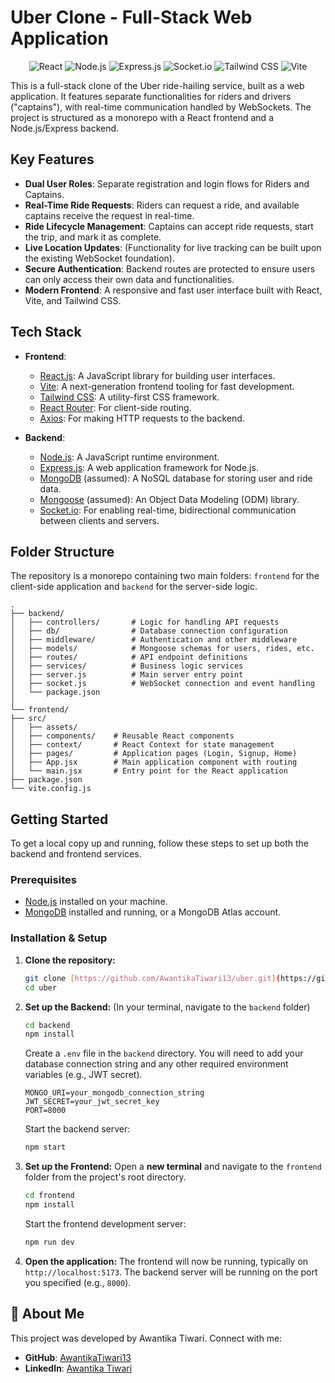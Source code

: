 # Uber Clone - Full-Stack Web Application

<p align="center">
  <img src="https://img.shields.io/badge/React-20232A?style=for-the-badge&logo=react&logoColor=61DAFB" alt="React">
  <img src="https://img.shields.io/badge/Node.js-339933?style=for-the-badge&logo=nodedotjs&logoColor=white" alt="Node.js">
  <img src="https://img.shields.io/badge/Express.js-000000?style=for-the-badge&logo=express&logoColor=white" alt="Express.js">
  <img src="https://img.shields.io/badge/Socket.io-010101?style=for-the-badge&logo=socketdotio&logoColor=white" alt="Socket.io">
  <img src="https://img.shields.io/badge/Tailwind_CSS-38B2AC?style=for-the-badge&logo=tailwind-css&logoColor=white" alt="Tailwind CSS">
  <img src="https://img.shields.io/badge/Vite-646CFF?style=for-the-badge&logo=vite&logoColor=white" alt="Vite">
</p>

This is a full-stack clone of the Uber ride-hailing service, built as a web application. It features separate functionalities for riders and drivers ("captains"), with real-time communication handled by WebSockets. The project is structured as a monorepo with a React frontend and a Node.js/Express backend.

## Key Features

* **Dual User Roles**: Separate registration and login flows for Riders and Captains.
* **Real-Time Ride Requests**: Riders can request a ride, and available captains receive the request in real-time.
* **Ride Lifecycle Management**: Captains can accept ride requests, start the trip, and mark it as complete.
* **Live Location Updates**: (Functionality for live tracking can be built upon the existing WebSocket foundation).
* **Secure Authentication**: Backend routes are protected to ensure users can only access their own data and functionalities.
* **Modern Frontend**: A responsive and fast user interface built with React, Vite, and Tailwind CSS.

## Tech Stack

* **Frontend**:
    * [React.js](https://reactjs.org/): A JavaScript library for building user interfaces.
    * [Vite](https://vitejs.dev/): A next-generation frontend tooling for fast development.
    * [Tailwind CSS](https://tailwindcss.com/): A utility-first CSS framework.
    * [React Router](https://reactrouter.com/): For client-side routing.
    * [Axios](https://axios-http.com/): For making HTTP requests to the backend.

* **Backend**:
    * [Node.js](https://nodejs.org/): A JavaScript runtime environment.
    * [Express.js](https://expressjs.com/): A web application framework for Node.js.
    * [MongoDB](https://www.mongodb.com/) (assumed): A NoSQL database for storing user and ride data.
    * [Mongoose](https://mongoosejs.com/) (assumed): An Object Data Modeling (ODM) library.
    * [Socket.io](https://socket.io/): For enabling real-time, bidirectional communication between clients and servers.

## Folder Structure

The repository is a monorepo containing two main folders: `frontend` for the client-side application and `backend` for the server-side logic.
```text
.
├── backend/
│   ├── controllers/       # Logic for handling API requests
│   ├── db/                # Database connection configuration
│   ├── middleware/        # Authentication and other middleware
│   ├── models/            # Mongoose schemas for users, rides, etc.
│   ├── routes/            # API endpoint definitions
│   ├── services/          # Business logic services
│   ├── server.js          # Main server entry point
│   ├── socket.js          # WebSocket connection and event handling
│   └── package.json
│
└── frontend/
├── src/
│   ├── assets/
│   ├── components/    # Reusable React components
│   ├── context/       # React Context for state management
│   ├── pages/         # Application pages (Login, Signup, Home)
│   ├── App.jsx        # Main application component with routing
│   └── main.jsx       # Entry point for the React application
├── package.json
└── vite.config.js
```
## Getting Started

To get a local copy up and running, follow these steps to set up both the backend and frontend services.

### Prerequisites

* [Node.js](https://nodejs.org/en/download/) installed on your machine.
* [MongoDB](https://www.mongodb.com/try/download/community) installed and running, or a MongoDB Atlas account.

### Installation & Setup

1.  **Clone the repository:**
    ```sh
    git clone [https://github.com/AwantikaTiwari13/uber.git](https://github.com/AwantikaTiwari13/uber.git)
    cd uber
    ```

2.  **Set up the Backend:**
    (In your terminal, navigate to the `backend` folder)
    ```sh
    cd backend
    npm install
    ```
    Create a `.env` file in the `backend` directory. You will need to add your database connection string and any other required environment variables (e.g., JWT secret).
    ```env
    MONGO_URI=your_mongodb_connection_string
    JWT_SECRET=your_jwt_secret_key
    PORT=8000
    ```
    Start the backend server:
    ```sh
    npm start
    ```

3.  **Set up the Frontend:**
    Open a **new terminal** and navigate to the `frontend` folder from the project's root directory.
    ```sh
    cd frontend
    npm install
    ```
    Start the frontend development server:
    ```sh
    npm run dev
    ```

4.  **Open the application:**
    The frontend will now be running, typically on `http://localhost:5173`. The backend server will be running on the port you specified (e.g., `8000`).

## 👤 About Me

This project was developed by Awantika Tiwari. Connect with me:

* **GitHub**: [AwantikaTiwari13](https://github.com/AwantikaTiwari13)
* **LinkedIn**: [Awantika Tiwari](https://www.linkedin.com/in/awantika-tiwari-aa6b97263/)

